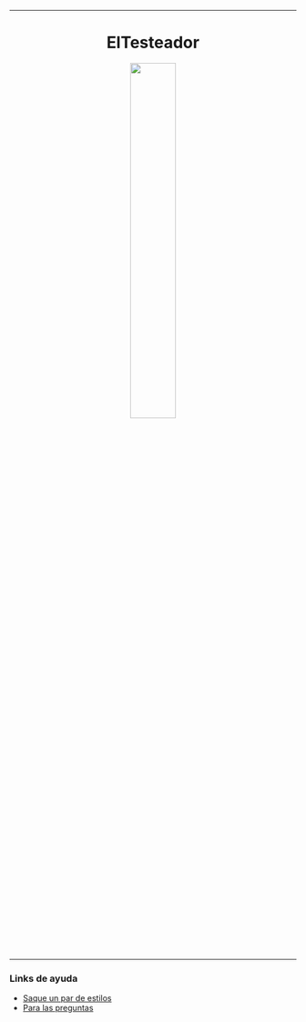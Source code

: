 
---
<div align='center'>

# ElTesteador

<img src='https://user-images.githubusercontent.com/55964635/233765819-394030f4-836b-430d-a4e0-61e15ce4fed8.png' width='40%'>

</div>

---

### Links de ayuda
- [Saque un par de estilos](https://www.youtube.com/watch?v=p1GmFCGuVjw&t=919s)
- [Para las preguntas](https://www.youtube.com/watch?v=CqddbIrEM5I)
